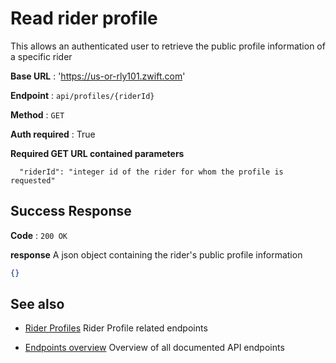 # Read rider profile

This allows an authenticated user to retrieve the public profile information of a specific rider

**Base URL** : 'https://us-or-rly101.zwift.com'

**Endpoint** : `api/profiles/{riderId}`

**Method** : `GET`

**Auth required** : True

**Required GET URL contained parameters**

```
  "riderId": "integer id of the rider for whom the profile is requested"
```

## Success Response

**Code** : `200 OK`

**response**
A json object containing the rider's public profile information

```json
{}
```

## See also

- [Rider Profiles](https://github.com/strukturunion-mmw/zwift-api-documentation/blob/main/riderProfiles/endpoints_riderProfiles.md) Rider Profile related endpoints

- [Endpoints overview](https://github.com/strukturunion-mmw/zwift-api-documentation/blob/main/README.md) Overview of all documented API endpoints
